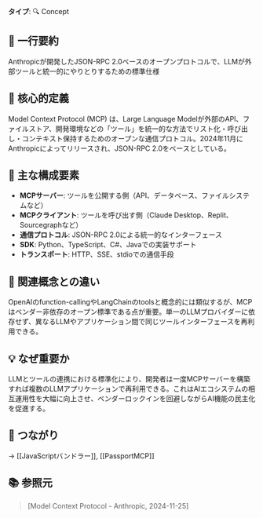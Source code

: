**タイプ**: 🔍 Concept

## 📝 一行要約
Anthropicが開発したJSON-RPC 2.0ベースのオープンプロトコルで、LLMが外部ツールと統一的にやりとりするための標準仕様

## 🎯 核心的定義
Model Context Protocol (MCP) は、Large Language Modelが外部のAPI、ファイルストア、開発環境などの「ツール」を統一的な方法でリスト化・呼び出し・コンテキスト保持するためのオープンな通信プロトコル。2024年11月にAnthropicによってリリースされ、JSON-RPC 2.0をベースとしている。

## 🌟 主な構成要素
- **MCPサーバー**: ツールを公開する側（API、データベース、ファイルシステムなど）
- **MCPクライアント**: ツールを呼び出す側（Claude Desktop、Replit、Sourcegraphなど）
- **通信プロトコル**: JSON-RPC 2.0による統一的なインターフェース
- **SDK**: Python、TypeScript、C#、Javaでの実装サポート
- **トランスポート**: HTTP、SSE、stdioでの通信手段

## 🔄 関連概念との違い
OpenAIのfunction-callingやLangChainのtoolsと概念的には類似するが、MCPはベンダー非依存のオープン標準である点が重要。単一のLLMプロバイダーに依存せず、異なるLLMやアプリケーション間で同じツールインターフェースを再利用できる。

## 💡 なぜ重要か
LLMとツールの連携における標準化により、開発者は一度MCPサーバーを構築すれば複数のLLMアプリケーションで再利用できる。これはAIエコシステムの相互運用性を大幅に向上させ、ベンダーロックインを回避しながらAI機能の民主化を促進する。

## 🔗 つながり
→ [[JavaScriptバンドラー]], [[PassportMCP]]

## 📚 参照元
> [Model Context Protocol - Anthropic, 2024-11-25]